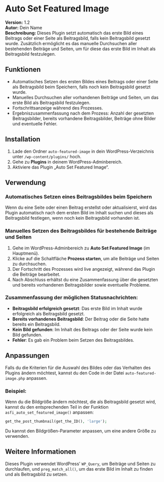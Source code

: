 
# Auto Set Featured Image

**Version:** 1.2  
**Autor:** Dein Name  
**Beschreibung:** Dieses Plugin setzt automatisch das erste Bild eines Beitrags oder einer Seite als Beitragsbild, falls kein Beitragsbild gesetzt wurde. Zusätzlich ermöglicht es das manuelle Durchsuchen aller bestehenden Beiträge und Seiten, um für diese das erste Bild im Inhalt als Beitragsbild festzulegen.

## Funktionen

- Automatisches Setzen des ersten Bildes eines Beitrags oder einer Seite als Beitragsbild beim Speichern, falls noch kein Beitragsbild gesetzt wurde.
- Manuelles Durchsuchen aller vorhandenen Beiträge und Seiten, um das erste Bild als Beitragsbild festzulegen.
- Fortschrittsanzeige während des Prozesses.
- Ergebniszusammenfassung nach dem Prozess: Anzahl der gesetzten Beitragsbilder, bereits vorhandene Beitragsbilder, Beiträge ohne Bilder und eventuelle Fehler.

## Installation

1. Lade den Ordner `auto-featured-image` in dein WordPress-Verzeichnis unter `/wp-content/plugins/` hoch.
2. Gehe zu **Plugins** in deinem WordPress-Adminbereich.
3. Aktiviere das Plugin „Auto Set Featured Image“.

## Verwendung

### Automatisches Setzen eines Beitragsbildes beim Speichern

Wenn du eine Seite oder einen Beitrag erstellst oder aktualisierst, wird das Plugin automatisch nach dem ersten Bild im Inhalt suchen und dieses als Beitragsbild festlegen, wenn noch kein Beitragsbild vorhanden ist.

### Manuelles Setzen des Beitragsbildes für bestehende Beiträge und Seiten

1. Gehe im WordPress-Adminbereich zu **Auto Set Featured Image** (im Hauptmenü).
2. Klicke auf die Schaltfläche **Prozess starten**, um alle Beiträge und Seiten zu durchsuchen.
3. Der Fortschritt des Prozesses wird live angezeigt, während das Plugin die Beiträge bearbeitet.
4. Nach Abschluss erhältst du eine Zusammenfassung über die gesetzten und bereits vorhandenen Beitragsbilder sowie eventuelle Probleme.

### Zusammenfassung der möglichen Statusnachrichten:

- **Beitragsbild erfolgreich gesetzt**: Das erste Bild im Inhalt wurde erfolgreich als Beitragsbild gesetzt.
- **Bereits vorhandenes Beitragsbild**: Der Beitrag oder die Seite hatte bereits ein Beitragsbild.
- **Kein Bild gefunden**: Im Inhalt des Beitrags oder der Seite wurde kein Bild gefunden.
- **Fehler**: Es gab ein Problem beim Setzen des Beitragsbildes.

## Anpassungen

Falls du die Kriterien für die Auswahl des Bildes oder das Verhalten des Plugins ändern möchtest, kannst du den Code in der Datei `auto-featured-image.php` anpassen.

### Beispiel:

Wenn du die Bildgröße ändern möchtest, die als Beitragsbild gesetzt wird, kannst du den entsprechenden Teil in der Funktion `asfi_auto_set_featured_image()` anpassen:

```php
get_the_post_thumbnail(get_the_ID(), 'large');
```

Du kannst den Bildgrößen-Parameter anpassen, um eine andere Größe zu verwenden.

## Weitere Informationen

Dieses Plugin verwendet WordPress' `WP_Query`, um Beiträge und Seiten zu durchlaufen, und `preg_match_all()`, um das erste Bild im Inhalt zu finden und als Beitragsbild zu setzen.
